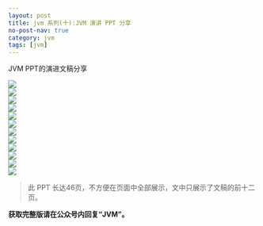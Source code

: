 ```yaml
---
layout: post
title: jvm 系列(十):JVM 演讲 PPT 分享
no-post-nav: true
category: jvm
tags: [jvm]
---
```



JVM PPT的演进文稿分享


![](http://favorites.ren/assets/images/2017/jvm/ppt/jvmppt1.png)  
![](http://favorites.ren/assets/images/2017/jvm/ppt/jvmppt2.png)  
![](http://favorites.ren/assets/images/2017/jvm/ppt/jvmppt3.png)  
![](http://favorites.ren/assets/images/2017/jvm/ppt/jvmppt4.png)  
![](http://favorites.ren/assets/images/2017/jvm/ppt/jvmppt5.png)  
![](http://favorites.ren/assets/images/2017/jvm/ppt/jvmppt6.png)  
![](http://favorites.ren/assets/images/2017/jvm/ppt/jvmppt7.png)  
![](http://favorites.ren/assets/images/2017/jvm/ppt/jvmppt8.png)  
![](http://favorites.ren/assets/images/2017/jvm/ppt/jvmppt9.png)  
![](http://favorites.ren/assets/images/2017/jvm/ppt/jvmppt10.png)  
![](http://favorites.ren/assets/images/2017/jvm/ppt/jvmppt11.png)  
![](http://favorites.ren/assets/images/2017/jvm/ppt/jvmppt12.png)  


> 此 PPT 长达46页，不方便在页面中全部展示，文中只展示了文稿的前十二页。

**获取完整版请在公众号内回复“JVM”。**